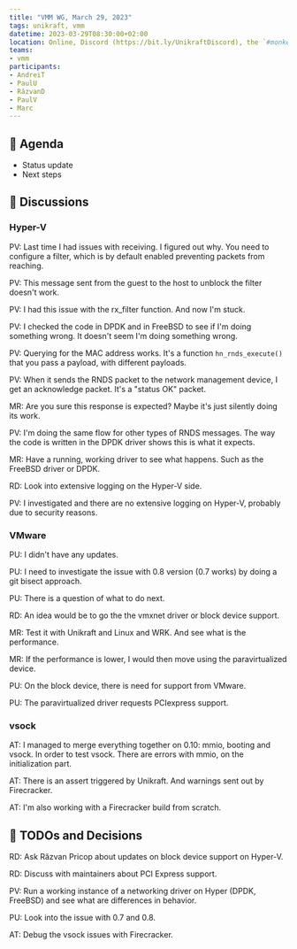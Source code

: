```yaml
---
title: "VMM WG, March 29, 2023"
tags: unikraft, vmm
datetime: 2023-03-29T08:30:00+02:00
location: Online, Discord (https://bit.ly/UnikraftDiscord), the `#monkey-business` voice channel
teams:
- vmm
participants:
- AndreiT
- PaulU
- RăzvanD
- PaulV
- Marc
---
```


## :dart: Agenda

- Status update
- Next steps

## :closed_book: Discussions

### Hyper-V

PV: Last time I had issues with receiving.
I figured out why.
You need to configure a filter, which is by default enabled preventing packets from reaching.

PV: This message sent from the guest to the host to unblock the filter doesn't work.

PV: I had this issue with the rx_filter function.
And now I'm stuck.

PV: I checked the code in DPDK and in FreeBSD to see if I'm doing something wrong.
It doesn't seem I'm doing something wrong.

PV: Querying for the MAC address works.
It's a function `hn_rnds_execute()` that you pass a payload, with different payloads.

PV: When it sends the RNDS packet to the network management device, I get an acknowledge packet.
It's a "status OK" packet.

MR: Are you sure this response is expected?
Maybe it's just silently doing its work.

PV: I'm doing the same flow for other types of RNDS messages.
The way the code is written in the DPDK driver shows this is what it expects.

MR: Have a running, working driver to see what happens.
Such as the FreeBSD driver or DPDK.

RD: Look into extensive logging on the Hyper-V side.

PV: I investigated and there are no extensive logging on Hyper-V, probably due to security reasons.

### VMware

PU: I didn't have any updates.

PU: I need to investigate the issue with 0.8 version (0.7 works) by doing a git bisect approach.

PU: There is a question of what to do next.

RD: An idea would be to go the the vmxnet driver or block device support.

MR: Test it with Unikraft and Linux and WRK.
And see what is the performance.

MR: If the performance is lower, I would then move using the paravirtualized device.

PU: On the block device, there is need for support from VMware.

PU: The paravirtualized driver requests PCIexpress support.

### vsock

AT: I managed to merge everything together on 0.10: mmio, booting and vsock.
In order to test vsock.
There are errors with mmio, on the initialization part.

AT: There is an assert triggered by Unikraft.
And warnings sent out by Firecracker.

AT: I'm also working with a Firecracker build from scratch.

## :wrench: TODOs and Decisions

RD: Ask Răzvan Pricop about updates on block device support on Hyper-V.

RD: Discuss with maintainers about PCI Express support.

PV: Run a working instance of a networking driver on Hyper (DPDK, FreeBSD) and see what are differences in behavior.

PU: Look into the issue with 0.7 and 0.8.

AT: Debug the vsock issues with Firecracker.
